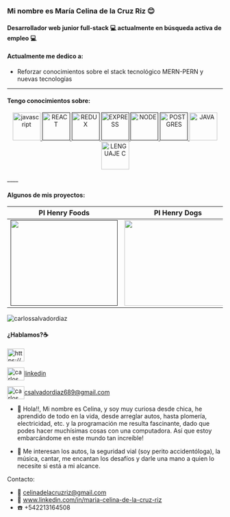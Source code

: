 ### Mi nombre es María Celina de la Cruz Riz 😊
#### Desarrollador web junior full-stack 💻 actualmente en **búsqueda activa** de empleo 💻


#### Actualmente me dedico a:

- Reforzar conocimientos sobre el stack tecnológico MERN-PERN y nuevas tecnologías
___


#### Tengo conocimientos sobre:

<p align="center"> 
<a href="https://developer.mozilla.org/es/docs/Web/JavaScript" target="_blank"> <img src="https://cdn.jsdelivr.net/gh/devicons/devicon/icons/javascript/javascript-original.svg" alt="javascript" width="65" height="65" /> 
<a href="" target="_blank"> <img src="https://cdn.jsdelivr.net/gh/devicons/devicon/icons/react/react-original-wordmark.svg" alt="REACT" width="65" height="65"/> </a>
<a href="" target="_blank"><img src="https://cdn.jsdelivr.net/gh/devicons/devicon/icons/redux/redux-original.svg" alt="REDUX" width="65" height="65"/> </a> 
<a href="" target="_blank"><img src="https://cdn.jsdelivr.net/gh/devicons/devicon/icons/express/express-original.svg" alt="EXPRESS" width="65" height="65"/> </a> 
<a href="" target="_blank"> <img src="https://cdn.jsdelivr.net/gh/devicons/devicon/icons/nodejs/nodejs-original-wordmark.svg" alt="NODE" width="65" height="65"/> </a>
<a href="" target="_blank"> <img src="https://cdn.jsdelivr.net/gh/devicons/devicon/icons/postgresql/postgresql-original-wordmark.svg" alt="POSTGRES" width="65" height="65"/> </a>
<a href="https://www.java.com/es/" target="_blank"> <img src="https://cdn.jsdelivr.net/gh/devicons/devicon/icons/java/java-original-wordmark.svg" alt="JAVA" width="65" height="65"/> </a>
<a href="https://es.wikipedia.org/wiki/C_(lenguaje_de_programaci%C3%B3n)" target="_blank"><img src="https://cdn.jsdelivr.net/gh/devicons/devicon/icons/c/c-original.svg" alt="LENGUAJE C" width="65" height="65" /> </a>
</p>
____

#### Algunos de mis proyectos:

| PI Henry Foods  | PI Henry Dogs  | PG Henry VideoGames  |
|---|---|---|
| <a href="" target="_blank"> <img src="/images/foods.jpg" width="250" height="200"/></a> |  <a href="https://codepen.io/carlossalvadordiaz/pen/bGeXeGq" target="_blank"> <img src="/images/rps.png" width="250" height="200"/></a> | <a href="https://codepen.io/carlossalvadordiaz/pen/PozMmdq" target="_blank"> <img src="/images/toDo.png" width="250" height="200"/></a>  |



<p><img align="center" src="https://github-readme-stats.vercel.app/api/top-langs?username=carlossalvadordiaz&show_icons=true&locale=en&layout=compact" alt="carlossalvadordiaz" /></p>



#### ¿Hablamos?☕️


<p align="left">
<a href="https://codepen.io/https://codepen.io/carlossalvadordiaz" target="blank"><img align="center" src="https://cdn.jsdelivr.net/npm/simple-icons@3.0.1/icons/codepen.svg" alt="https://codepen.io/carlossalvadordiaz" height="30" width="40" /></a>


<a href="https://linkedin.com/in/carlos-salvador-513a7b122/" target="blank"><img align="center" src="https://cdn.jsdelivr.net/npm/simple-icons@3.0.1/icons/linkedin.svg" alt="carlos salvador díaz" height="30" width="40" />linkedin</a>


<a href="mailto:csalvadordiaz689@gmail.com " target="blank"><img align="center" src="https://cdn.jsdelivr.net/npm/simple-icons@3.0.1/icons/gmail.svg" alt="carlos salvador díaz" height="30" width="40" />csalvadordiaz689@gmail.com</a>


- 👋 Hola!!, Mi nombre es Celina, y soy muy curiosa desde chica, he aprendido de todo en la vida, desde arreglar autos, hasta plomería, electricidad, etc.
y la programación me resulta fascinante, dado que podes hacer muchísimas cosas con una computadora. Así que estoy embarcándome en este mundo tan increíble!

- 👀 Me interesan los autos, la seguridad vial (soy perito accidentóloga), la música, cantar, me encantan los desafíos y darle una mano a quien lo necesite si está a mi alcance.

Contacto:
* 📧 celinadelacruzriz@gmail.com  
* 🔗 www.linkedin.com/in/maria-celina-de-la-cruz-riz 
* ☎️ +542213164508

